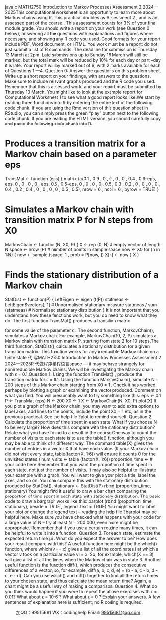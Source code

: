 java c
MATH2750   Introduction   to   Markov   Processes   Assessment   2 
2024—2025This computational worksheet is an opportunity to learn more about Markov chains using R.    This practical doubles as Assessment 2 , and is an assessed part of the course .       This    assessment counts for 3% of your final module grade. 
You should write a report on your work (see Question 0 below), answering all the questions with explanations and figures where necessary, and showing any R code you used.       Good formats for your report include PDF, Word document, or HTML.    You work must be    a report: do not just submit a list of R    commands. 
The deadline for submission is Thursday 13 March at 2pm. Late submissions up to Sunday 16 March will still be marked, but the total mark will be reduced by 10% for each day or part –day it is    late. 
Your report will by marked out of 8, with 2 marks available for each of Questions    1 —4. 
Question 0: Answer the questions on this problem sheet.       Write    up a short report on your findings, with answers to the questions. Make sure to include relevant graphs produced and the R code you used. Remember   that   this   is   assessed   work,   and   your   report   must   be   submitted   by   Thursday   13   March.   You   might   like to   look   at the example report for Computational Worksheet 1 to   see what   a   good   report   looks   like.We   start   by   reading   three   functions   into   R   by   entering   the   entire   text   of the   following   code   chunk.   If you   are using   the   Rmd   version   of this   question   sheet   in   RStudio,   you   can   simply   press   the   green   “play”   button   next   to   the   following   code   chunk.   If you   are   reading   the   HTML   version,   you   should   carefully   copy   and   paste   the   following   code   chunk   into   R.
# Produces    a    transition    matrix    for    a    Markov chain    based on a    parameter eps  
TransMat      <- function (eps)    {
matrix (c(0.1   ,                         0.9   ,                   0   ,                                          0   ,                                          0   ,                  0   ,
0.4   ,      0.6-eps,            eps,                                  0   ,                                          0   ,                  0   ,
0   ,                              eps,            0.5   ,      0.5-eps,                                  0   ,                  0   ,
0   , 0   ,            0.5   ,                              0.3   ,                              0.2   ,                  0   , 
0   ,                                          0   ,                   0   ,                         0.4   ,                         0.2   ,    0.4   ,
0   ,                                  0   ,                   0   ,                                  0   ,                         0.5   ,      0.5),
nrow    =    6   ,    ncol    =      6   ,      byrow      =      TRUE)
}
# Simulates    a    Markov chain    with    transition    matrix    P    for N steps    from X0 
MarkovChain      <- function(N,      X0,      P)    {
X    <- rep (0,      N) # empty vector of length N 
space      <- nrow (P) # number of points in sample space 
now      <- X0
for (n in 1:N)    {
now      <- sample (space,    1   ,    prob      =    P[now,    ])
X[n]    <- now
}
X
}
# Finds    the    stationary    distribution of    a  Markov    chain 
StatDist      <- function(P)
{         LeftEigen      <- eigen (t(P))
statmeas      <- LeftEigen$vectors[,    1] #    Unnormalised    stationary    measure 
statmeas / sum (statmeas) # Normalised    stationary    distribution 
}
It   is   not   important   that   you   understand   how   these   functions   work,   but   you   do   need   to   know   what   they   do.   The   first   function TransMat() produces   a   transition   matrix

for   some   value   of the   parameter   ϵ   .
The   second   function, MarkovChain(),   simulates   a   Markov   chain.    For   example,   MarkovChain(10,    2,    P)   simulates   a   Markov   chain   with   transition   matrix   P,   starting   from   state   2   for   10   steps.The   third   function, StatDist(),   calculates   a   stationary   distribution   for   a   given   transition   matrix.    This   function   works   for   any irreducible Markov   chain   on   a   finite   state   代 写MATH2750 Introduction to Markov Processes Assessment 2 2024—2025R
代做程序编程语言space   —   it   may   behave   strangely   for   nonirreducible   Markov   chains.
We   will   be   investigating   the   Markov   chain   with   ϵ = 0.1.Question 1. Using the function TransMat() , produce the transition matrix for ϵ = 0.1. Using the function MarkovChain(), simulate N   = 200 steps of this Markov chain starting from X0    =   1 . Check it has worked, perhaps by plotting a graph or examining the vector produced. Comment on what you find. 
You   will   presumably   want   to   try   something   like   this:
eps      <- 0.1
P                <- TransMat (eps)
N                  <- 200
X0            <- 1
X                <- MarkovChain(N,    X0,    P)
plot(X)
If you   plot   a   graph   of the   Markov   chain,   you   may   want   to   add   extra   options   to   label   axes,   add   lines   to   the      points,   include   the   point   X0    =   1   etc,   as   in   the   previous   practical.   See   the   help   file   ?plot   to   remind   yourself.
Question 2. Calculate    the proportion of time spent in each state. What if you    choose N to be very large? How does this compare with the stationary distribution? Relate what you have found to a result in the course.One   way   to   count   the   number   of visits   to   each   state   is   to   use   the   table()   function,   although   you   may   be   able   to   think   of a   different   way.   The   command   table(X)   gives   the   number   of entries   in   a   vector   X   that   have   each value.    (If your   Markov   chain   did   not visit   every   state,   table(factor(X,    1:6)) will   ensure   it   counts   0   for   the   unvisited   states.)
num_visits      <- table (factor(X,      1:6))
proportion_time      <- #    your    code    here
Remember   that   you   want   the proportion of time   spent   in   each   state,   not just   the number of visits.
It   may   also   be   helpful   to   illustrate   your   example   with   a   graph.   You   will   want   to   give   your   plot   a   title,   label   the   axes,   and   so   on.
You   can   compare this with the   stationary   distribution   produced   by   StatDist().
stationary      <- StatDist(P)
rbind (proportion_time,      stationary)
You   might   find   it   useful   to   draw   a   bar   chart   comparing   the   proportion   of   time   spent   in   each   state   with   stationary   distribution.   The   basic   code   to   draw   a   bargraph   works   like   this:
barplot (rbind (proportion_time,    stationary),      beside      =      TRUE   ,      legend   .text      =      TRUE)
You   might   want   to   label   your   plot   or   change   the   legend   text –   reading   the   help   file   ?barplot   may   be   helpful   here.
Make   sure   you   have   checked   what   happens   with   your   code   for   a   large   value   of   N   –   try   at   least   N   = 200   000,   even   more   might   be   appropriate.
Remember   that   if you   use   a   certain   routine   many   times,   it   can   be   helpful   to   write   it   into   a   function.
Question 3. For each state, estimate the expected return time µi .       What do    you expect the answer to be? How does your result compare with this? A   useful   function   here   might   be   the   which()   function,   where   which(v      ==      x)   gives   a   list   of   all   the   coordinates i   at   which   a   vector v took   on   a   particular   value   vi      =   x.    So,   for   example,   which(X    ==      3)   will   give   a   list   of   all the   times   when   the   Markov   chain   was   in   state   3.
Another   useful   function   is   the   function   diff(),   which   produces   the   consecutive   differences   of a   vector;   so,   for   example,
diff(a,   b,   c,   d,   e) = (b - a,   c - b,   d - c,   e - d).
Can you use which() and diff() together to   find   all   the   return   times   to   your   chosen   state,   and   thus   calculate   the   mean   return   time?
Again,   a   chart   might   be   a   useful   way   of   making   a   comparison.
Question 4. What    do you think would happen if you were    to repeat the above exercises with ϵ   =   0.01?    What about ϵ   =   10-6 ?    What about ϵ   =   0 ?    Explain your answers. 
A   few   sentences   of explanation   here   is   sufficient;   no   R   coding   is   required.

         
加QQ：99515681  WX：codinghelp  Email: 99515681@qq.com
